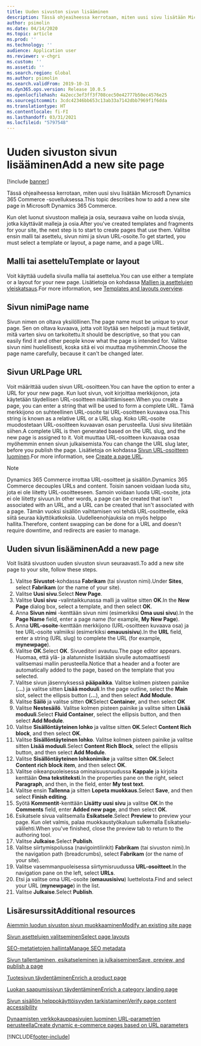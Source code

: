 ```yaml
---
title: Uuden sivuston sivun lisääminen
description: Tässä ohjeaiheessa kerrotaan, miten uusi sivu lisätään Microsoft Dynamics 365 Commerce -sovelluksessa.
author: psimolin
ms.date: 04/14/2020
ms.topic: article
ms.prod: ''
ms.technology: ''
audience: Application user
ms.reviewer: v-chgri
ms.custom: ''
ms.assetid: ''
ms.search.region: Global
ms.author: psimolin
ms.search.validFrom: 2019-10-31
ms.dyn365.ops.version: Release 10.0.5
ms.openlocfilehash: 4a2ecc3ef3ff3f708cec50e42777b50ec4576e25
ms.sourcegitcommit: 3cdc42346bb653c13ab33a7142dbb7969f1f6dda
ms.translationtype: HT
ms.contentlocale: fi-FI
ms.lasthandoff: 03/31/2021
ms.locfileid: "5797548"
---
```

# <a name="add-a-new-site-page"></a><span data-ttu-id="7358f-103">Uuden sivuston sivun lisääminen</span><span class="sxs-lookup"><span data-stu-id="7358f-103">Add a new site page</span></span>

[!include [banner](includes/banner.md)]

<span data-ttu-id="7358f-104">Tässä ohjeaiheessa kerrotaan, miten uusi sivu lisätään Microsoft Dynamics 365 Commerce -sovelluksessa.</span><span class="sxs-lookup"><span data-stu-id="7358f-104">This topic describes how to add a new site page in Microsoft Dynamics 365 Commerce.</span></span>

<span data-ttu-id="7358f-105">Kun olet luonut sivustoon malleja ja osia, seuraava vaihe on luoda sivuja, jotka käyttävät malleja ja osia.</span><span class="sxs-lookup"><span data-stu-id="7358f-105">After you've created templates and fragments for your site, the next step is to start to create pages that use them.</span></span> <span data-ttu-id="7358f-106">Valitse ensin malli tai asettelu, sivun nimi ja sivun URL-osoite.</span><span class="sxs-lookup"><span data-stu-id="7358f-106">To get started, you must select a template or layout, a page name, and a page URL.</span></span>

## <a name="template-or-layout"></a><span data-ttu-id="7358f-107">Malli tai asettelu</span><span class="sxs-lookup"><span data-stu-id="7358f-107">Template or layout</span></span>

<span data-ttu-id="7358f-108">Voit käyttää uudella sivulla mallia tai asettelua.</span><span class="sxs-lookup"><span data-stu-id="7358f-108">You can use either a template or a layout for your new page.</span></span> <span data-ttu-id="7358f-109">Lisätietoja on kohdassa [Mallien ja asettelujen yleiskatsaus](templates-layouts-overview.md).</span><span class="sxs-lookup"><span data-stu-id="7358f-109">For more information, see [Templates and layouts overview](templates-layouts-overview.md).</span></span>

## <a name="page-name"></a><span data-ttu-id="7358f-110">Sivun nimi</span><span class="sxs-lookup"><span data-stu-id="7358f-110">Page name</span></span>

<span data-ttu-id="7358f-111">Sivun nimen on oltava yksilöllinen.</span><span class="sxs-lookup"><span data-stu-id="7358f-111">The page name must be unique to your page.</span></span> <span data-ttu-id="7358f-112">Sen on oltava kuvaava, jotta voit löytää sen helposti ja muut tietävät, mitä varten sivu on tarkoitettu.</span><span class="sxs-lookup"><span data-stu-id="7358f-112">It should be descriptive, so that you can easily find it and other people know what the page is intended for.</span></span> <span data-ttu-id="7358f-113">Valitse sivun nimi huolellisesti, koska sitä ei voi muuttaa myöhemmin.</span><span class="sxs-lookup"><span data-stu-id="7358f-113">Choose the page name carefully, because it can't be changed later.</span></span>

## <a name="page-url"></a><span data-ttu-id="7358f-114">Sivun URL</span><span class="sxs-lookup"><span data-stu-id="7358f-114">Page URL</span></span>

<span data-ttu-id="7358f-115">Voit määrittää uuden sivun URL-osoitteen.</span><span class="sxs-lookup"><span data-stu-id="7358f-115">You can have the option to enter a URL for your new page.</span></span> <span data-ttu-id="7358f-116">Kun luot sivun, voit kirjoittaa merkkijonon, jota käytetään täydellisen URL-osoitteen määrittämiseen.</span><span class="sxs-lookup"><span data-stu-id="7358f-116">When you create a page, you can enter a string that will be used to form a complete URL.</span></span> <span data-ttu-id="7358f-117">Tämä merkkijono on suhteellinen URL-osoite tai URL-osoitteen kuvaava osa.</span><span class="sxs-lookup"><span data-stu-id="7358f-117">This string is known as a relative URL or a URL slug.</span></span> <span data-ttu-id="7358f-118">Koko URL-osoite muodostetaan URL-osoitteen kuvaavan osan perusteella. Uusi sivu liitetään siihen.</span><span class="sxs-lookup"><span data-stu-id="7358f-118">A complete URL is then generated based on the URL slug, and the new page is assigned to it.</span></span> <span data-ttu-id="7358f-119">Voit muuttaa URL-osoitteen kuvaavaa osaa myöhemmin ennen sivun julkaisemista.</span><span class="sxs-lookup"><span data-stu-id="7358f-119">You can change the URL slug later, before you publish the page.</span></span> <span data-ttu-id="7358f-120">Lisätietoja on kohdassa [Sivun URL-osoitteen luominen](create-page-URL.md).</span><span class="sxs-lookup"><span data-stu-id="7358f-120">For more information, see [Create a page URL](create-page-URL.md).</span></span>

> [!NOTE]
> <span data-ttu-id="7358f-121">Dynamics 365 Commerce irrottaa URL-osoitteet ja sisällön.</span><span class="sxs-lookup"><span data-stu-id="7358f-121">Dynamics 365 Commerce decouples URLs and content.</span></span> <span data-ttu-id="7358f-122">Toisin sanoen voidaan luoda situ, jota ei ole liitetty URL-osoitteeseen. Samoin voidaan luoda URL-osoite, jota ei ole liitetty sivuun.</span><span class="sxs-lookup"><span data-stu-id="7358f-122">In other words, a page can be created that isn't associated with an URL, and a URL can be created that isn't associated with a page.</span></span> <span data-ttu-id="7358f-123">Tämän vuoksi sisällön vaihtamisen voi tehdä URL-osoitteelle, eikä siitä seuraa käyttökatkoksia. Uudelleenohjauksia on myös helppo hallita.</span><span class="sxs-lookup"><span data-stu-id="7358f-123">Therefore, content swapping can be done for a URL and doesn't require downtime, and redirects are easier to manage.</span></span>

## <a name="add-a-new-page"></a><span data-ttu-id="7358f-124">Uuden sivun lisääminen</span><span class="sxs-lookup"><span data-stu-id="7358f-124">Add a new page</span></span>

<span data-ttu-id="7358f-125">Voit lisätä sivustoon uuden sivuston sivun seuraavasti.</span><span class="sxs-lookup"><span data-stu-id="7358f-125">To add a new site page to your site, follow these steps.</span></span>

1. <span data-ttu-id="7358f-126">Valitse **Sivustot**-kohdassa **Fabrikam** (tai sivuston nimi).</span><span class="sxs-lookup"><span data-stu-id="7358f-126">Under **Sites**, select **Fabrikam** (or the name of your site).</span></span>
1. <span data-ttu-id="7358f-127">Valitse **Uusi sivu**.</span><span class="sxs-lookup"><span data-stu-id="7358f-127">Select **New Page**.</span></span>
1. <span data-ttu-id="7358f-128">Valitse **Uusi sivu** -valintaikkunassa malli ja valitse sitten **OK**.</span><span class="sxs-lookup"><span data-stu-id="7358f-128">In the **New Page** dialog box, select a template, and then select **OK**.</span></span>
1. <span data-ttu-id="7358f-129">Anna **Sivun nimi** -kenttään sivun nimi (esimerkiksi **Oma uusi sivu**).</span><span class="sxs-lookup"><span data-stu-id="7358f-129">In the **Page Name** field, enter a page name (for example, **My New Page**).</span></span>
1. <span data-ttu-id="7358f-130">Anna **URL-osoite**-kenttään merkkijono (URL-osoitteen kuvaava osa) ja tee URL-osoite valmiiksi (esimerkiksi **omauusisivu**).</span><span class="sxs-lookup"><span data-stu-id="7358f-130">In the **URL** field, enter a string (URL slug) to complete the URL (for example, **mynewpage**).</span></span>
1. <span data-ttu-id="7358f-131">Valitse **OK**.</span><span class="sxs-lookup"><span data-stu-id="7358f-131">Select **OK**.</span></span> <span data-ttu-id="7358f-132">Sivueditori avautuu.</span><span class="sxs-lookup"><span data-stu-id="7358f-132">The page editor appears.</span></span> <span data-ttu-id="7358f-133">Huomaa, että ylä- ja alatunniste lisätään sivulle automaattisesti valitsemasi mallin perusteella.</span><span class="sxs-lookup"><span data-stu-id="7358f-133">Notice that a header and a footer are automatically added to the page, based on the template that you selected.</span></span>
1. <span data-ttu-id="7358f-134">Valitse sivun jäsennyksessä **pääpaikka**. Valitse kolmen pisteen painike (**...**) ja valitse sitten **Lisää moduuli**.</span><span class="sxs-lookup"><span data-stu-id="7358f-134">In the page outline, select the **Main** slot, select the ellipsis button (**...**), and then select **Add Module**.</span></span>
1. <span data-ttu-id="7358f-135">Valitse **Säilö** ja valitse sitten **OK**</span><span class="sxs-lookup"><span data-stu-id="7358f-135">Select **Container**, and then select **OK**</span></span>
1. <span data-ttu-id="7358f-136">Valitse **Nestesäilö**. Valitse kolmen pisteen painike ja valitse sitten **Lisää moduuli**.</span><span class="sxs-lookup"><span data-stu-id="7358f-136">Select **Fluid Container**, select the ellipsis button, and then select **Add Module**.</span></span>
1. <span data-ttu-id="7358f-137">Valitse **Sisällöntäyteinen lohko** ja valitse sitten **OK**.</span><span class="sxs-lookup"><span data-stu-id="7358f-137">Select **Content Rich block**, and then select **OK**.</span></span>
1. <span data-ttu-id="7358f-138">Valitse **Sisällöntäyteinen lohko**. Valitse kolmen pisteen painike ja valitse sitten **Lisää moduuli**.</span><span class="sxs-lookup"><span data-stu-id="7358f-138">Select **Content Rich Block**, select the ellipsis button, and then select **Add Module**.</span></span>
1. <span data-ttu-id="7358f-139">Valitse **Sisällöntäyteinen lohkonimike** ja valitse sitten **OK**.</span><span class="sxs-lookup"><span data-stu-id="7358f-139">Select **Content rich block item**, and then select **OK**.</span></span>
1. <span data-ttu-id="7358f-140">Valitse oikeanpuoleisessa ominaisuusruudussa **Kappale** ja kirjoita kenttään **Oma tekstiteksti**.</span><span class="sxs-lookup"><span data-stu-id="7358f-140">In the properties pane on the right, select **Paragraph**, and then, in the field, enter **My test text**.</span></span>
1. <span data-ttu-id="7358f-141">Valitse ensin **Tallenna** ja sitten **Lopeta muokkaus**.</span><span class="sxs-lookup"><span data-stu-id="7358f-141">Select **Save**, and then select **Finish editing**.</span></span>
1. <span data-ttu-id="7358f-142">Syötä **Kommentit**-kenttään **Lisätty uusi sivu** ja valitse **OK**.</span><span class="sxs-lookup"><span data-stu-id="7358f-142">In the **Comments** field, enter **Added new page**, and then select **OK**.</span></span>
1. <span data-ttu-id="7358f-143">Esikatsele sivua valitsemalla **Esikatsele**.</span><span class="sxs-lookup"><span data-stu-id="7358f-143">Select **Preview** to preview your page.</span></span> <span data-ttu-id="7358f-144">Kun olet valmis, palaa muokkaustyökaluun sulkemalla Esikatselu-välilehti.</span><span class="sxs-lookup"><span data-stu-id="7358f-144">When you've finished, close the preview tab to return to the authoring tool.</span></span>
1. <span data-ttu-id="7358f-145">Valitse **Julkaise**.</span><span class="sxs-lookup"><span data-stu-id="7358f-145">Select **Publish**.</span></span>
1. <span data-ttu-id="7358f-146">Valitse siirtymispolussa (navigointilinkit) **Fabrikam** (tai sivuston nimi).</span><span class="sxs-lookup"><span data-stu-id="7358f-146">In the navigation path (breadcrumbs), select **Fabrikam** (or the name of your site).</span></span>
1. <span data-ttu-id="7358f-147">Valitse vasemmanpuoleisessa siirtymisruudussa **URL-osoitteet**.</span><span class="sxs-lookup"><span data-stu-id="7358f-147">In the navigation pane on the left, select **URLs**.</span></span>
1. <span data-ttu-id="7358f-148">Etsi ja valitse oma URL-osoite (**omauusisivu**) luettelosta.</span><span class="sxs-lookup"><span data-stu-id="7358f-148">Find and select your URL (**mynewpage**) in the list.</span></span>
1. <span data-ttu-id="7358f-149">Valitse **Julkaise**.</span><span class="sxs-lookup"><span data-stu-id="7358f-149">Select **Publish**.</span></span>

## <a name="additional-resources"></a><span data-ttu-id="7358f-150">Lisäresurssit</span><span class="sxs-lookup"><span data-stu-id="7358f-150">Additional resources</span></span>

[<span data-ttu-id="7358f-151">Aiemmin luodun sivuston sivun muokkaaminen</span><span class="sxs-lookup"><span data-stu-id="7358f-151">Modify an existing site page</span></span>](modify-existing-page.md)

[<span data-ttu-id="7358f-152">Sivun asettelujen valitseminen</span><span class="sxs-lookup"><span data-stu-id="7358f-152">Select page layouts</span></span>](select-page-layouts.md)

[<span data-ttu-id="7358f-153">SEO-metatietojen hallinta</span><span class="sxs-lookup"><span data-stu-id="7358f-153">Manage SEO metadata</span></span>](manage-seo-metadata.md)

[<span data-ttu-id="7358f-154">Sivun tallentaminen, esikatseleminen ja julkaiseminen</span><span class="sxs-lookup"><span data-stu-id="7358f-154">Save, preview, and publish a page</span></span>](save-preview-publish-page.md)

[<span data-ttu-id="7358f-155">Tuotesivun täydentäminen</span><span class="sxs-lookup"><span data-stu-id="7358f-155">Enrich a product page</span></span>](enrich-product-page.md)

[<span data-ttu-id="7358f-156">Luokan saapumissivun täydentäminen</span><span class="sxs-lookup"><span data-stu-id="7358f-156">Enrich a category landing page</span></span>](enrich-category-page.md)

[<span data-ttu-id="7358f-157">Sivun sisällön helppokäyttöisyyden tarkistaminen</span><span class="sxs-lookup"><span data-stu-id="7358f-157">Verify page content accessibility</span></span>](verify-accessibility.md)

[<span data-ttu-id="7358f-158">Dynaamisten verkkokauppasivujen luominen URL-parametrien perusteella</span><span class="sxs-lookup"><span data-stu-id="7358f-158">Create dynamic e-commerce pages based on URL parameters</span></span>](create-dynamic-pages.md)


[!INCLUDE[footer-include](../includes/footer-banner.md)]
